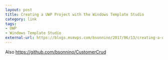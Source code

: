 ```yaml
---
layout: post
title: Creating a UWP Project with the Windows Template Studio
category: link
tags:
- UWP
- Windows Template Studio
external-url: https://blogs.msmvps.com/bsonnino/2017/06/13/creating-a-uwp-project-with-the-windows-template-studio/
---
```

Also https://github.com/bsonnino/CustomerCrud
